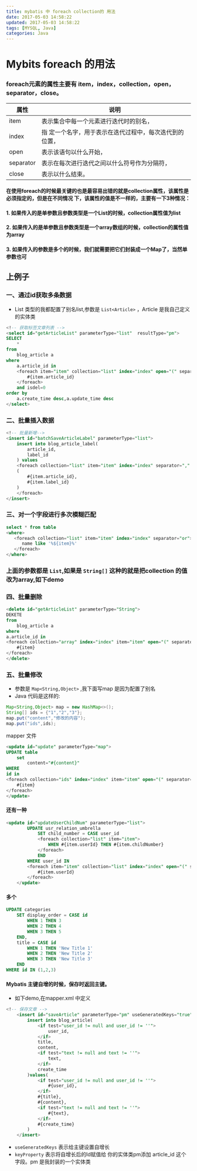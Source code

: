 ```yaml
---
title: mybatis 中 foreach collection的 用法
date: 2017-05-03 14:58:22
updated: 2017-05-03 14:58:22
tags: [MYSQL, Java]
categories: Java
---
```

# Mybits foreach 的用法
### foreach元素的属性主要有 item，index，collection，open，separator，close。

|属性|说明|
|--|--|
|item|表示集合中每一个元素进行迭代时的别名，|
|index|指 定一个名字，用于表示在迭代过程中，每次迭代到的位置，|
|open|表示该语句以什么开始，|
|separator|表示在每次进行迭代之间以什么符号作为分隔符，|
|close|表示以什么结束。|

#### 在使用foreach的时候最关键的也是最容易出错的就是collection属性，该属性是必须指定的，但是在不同情况 下，该属性的值是不一样的，主要有一下3种情况：

#### 1. 如果传入的是单参数且参数类型是一个List的时候，collection属性值为list
#### 2. 如果传入的是单参数且参数类型是一个array数组的时候，collection的属性值为array
#### 3. 如果传入的参数是多个的时候，我们就需要把它们封装成一个Map了，当然单参数也可

## 上例子

### 一、通过id获取多条数据
+ List 类型的我都配置了别名list,参数是 `List<Article>` ，Article 是我自己定义的实体类

```sql
<!-- 获取标签文章列表 -->
<select id="getArticleList" parameterType="list"  resultType="pm">
SELECT
	*
from 
	blog_article a
where
	a.article_id in
	<foreach item="item" collection="list" index="index" open="(" separator="," close=")">
		#{item.article_id}
	</foreach>
	and isdel=0
order by
	a.create_time desc,a.update_time desc
</select>
```

### 二、批量插入数据

```sql
<!-- 批量新增-->
<insert id="batchSaveArticleLabel" parameterType="list">
	insert into blog_article_label(
		article_id,
		label_id
	) values
	<foreach collection="list" item="item" index="index" separator="," >
	(
		#{item.article_id},
		#{item.label_id}
	)
	</foreach>
</insert>
```

### 三、对一个字段进行多次模糊匹配

```sql
select * from table
<where>
   <foreach collection="list" item="item" index="index" separator="or">
      name like '%${item}%'
   </foreach>
</where>
```

### 上面的参数都是 `List`,如果是 `String[]` 这种的就是把collection 的值改为array,如下demo

### 四、批量删除

```sql
<delete id="getArticleList" parameterType="String">
DEKETE
from 
	blog_article a
where
a.article_id in
<foreach collection="array" index="index" item="item" open="(" separator="," close=")">
	#{item}
</foreach>
</delete>
```

### 五、批量修改
+ 参数是 `Map<String,Object>` ,我下面写map 是因为配置了别名
+ Java 代码是这样的:

```java
Map<String,Object> map = new HashMap<>();
String[] ids = {"1","2","3"};
map.put("content","修改的内容");
map.put("ids",ids);
```
mapper 文件
```sql
<update id="update" parameterType="map">
UPDATE table
	set 
		content="#{content}"
WHERE
id in
<foreach collection="ids" index="index" item="item" open="(" separator="," close=")">
	#{item}
</foreach>
</update>
```

#### 还有一种

```sql
<update id="updateUserChildNum" parameterType="list">
		UPDATE usr_relation_umbrella
			SET child_number = CASE user_id
			<foreach collection="list" item="item">
				WHEN #{item.userId} THEN #{item.childNumber}
			</foreach>
			END
		WHERE user_id IN
		<foreach item="item" collection="list" index="index" open="(" separator="," close=")">
			#{item.userId}
		</foreach>
	</update>
```
#### 多个

```sql
UPDATE categories 
    SET display_order = CASE id 
        WHEN 1 THEN 3 
        WHEN 2 THEN 4 
        WHEN 3 THEN 5 
    END, 
    title = CASE id 
        WHEN 1 THEN 'New Title 1'
        WHEN 2 THEN 'New Title 2'
        WHEN 3 THEN 'New Title 3'
    END
WHERE id IN (1,2,3)
```

#### Mybatis 主键自增的时候，保存时返回主键。
+  如下demo,在mapper.xml 中定义

```sql
<!-- 保存文章 -->
	<insert id="saveArticle" parameterType="pm" useGeneratedKeys="true" keyProperty="article_id">
		insert into blog_article(
			<if test="user_id != null and user_id != ''">
				user_id,
			</if>
			title,
			content,
			<if test="text != null and text != ''">
				text,
			</if>
			create_time
		)values(
			<if test="user_id != null and user_id != ''">
				#{user_id},
			</if>
			#{title},
			#{content},
			<if test="text != null and text != ''">
				#{text},
			</if>
			#{create_time}
		)
	</insert>
```

+ `useGeneratedKeys` 表示给主键设置自增长
+ `keyProperty` 表示将自增长后的Id赋值给 你的实体类pm添加 article_id 这个字段。pm 是我封装的一个实体类

